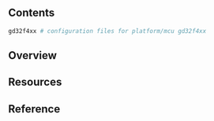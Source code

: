 ## Contents

```sh
gd32f4xx # configuration files for platform/mcu gd32f4xx
```

## Overview

## Resources

## Reference

